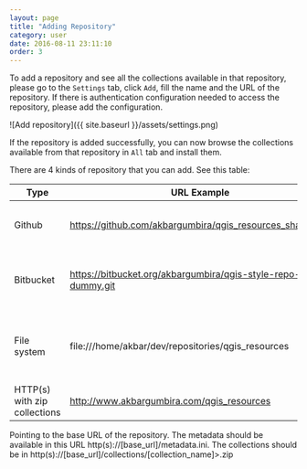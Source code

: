 ```yaml
---
layout: page
title: "Adding Repository"
category: user
date: 2016-08-11 23:11:10
order: 3
---
```


To add a repository and see all the collections available in that repository, 
please go to the ```Settings``` tab, click ```Add```, fill the name and the 
URL of the repository. If there is authentication configuration needed to access the 
repository, please add the configuration.

![Add repository]({{ site.baseurl }}/assets/settings.png)

If the repository is added successfully, you can now browse the collections 
available from that repository in ```All``` tab and install them.

There are 4 kinds of repository that you can add. See this table:

Type | URL Example | Description
--- | --- | ---
Github |  https://github.com/akbargumbira/qgis_resources_sharing.git | Works only for Github public repositories
Bitbucket |  https://bitbucket.org/akbargumbira/qgis-style-repo-dummy.git | Works only for Bitbucket public repositories
File system | file:///home/akbar/dev/repositories/qgis_resources | Pointing to the repository root in your local file system 
HTTP(s) with zip collections | http://www.akbargumbira.com/qgis_resources | 
Pointing to the base URL of the repository. The metadata should be available in this URL http(s)://[base_url]/metadata.ini. The collections should be in http(s)://[base_url]/collections/[collection_name]>.zip
